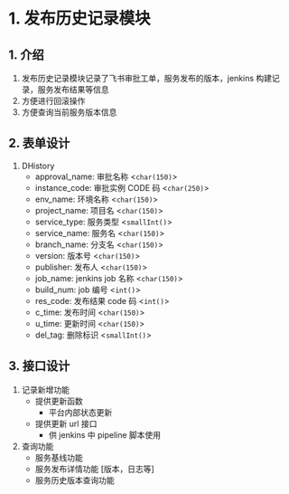 # 1. 发布历史记录模块

## 1. 介绍

1. 发布历史记录模块记录了飞书审批工单，服务发布的版本，jenkins 构建记录，服务发布结果等信息
2. 方便进行回滚操作
3. 方便查询当前服务版本信息

## 2. 表单设计

1. DHistory
   - approval_name: 审批名称 <`char(150)`>
   - instance_code: 审批实例 CODE 码 <`char(250)`>
   - env_name: 环境名称 <`char(150)`>
   - project_name: 项目名 <`char(150)`>
   - service_type: 服务类型 <`smallInt()`>
   - service_name: 服务名 <`char(150)`>
   - branch_name: 分支名 <`char(150)`>
   - version: 版本号 <`char(150)`>
   - publisher: 发布人 <`char(150)`>
   - job_name: jenkins job 名称 <`char(150)`>
   - build_num: job 编号 <`int()`>
   - res_code: 发布结果 code 码 <`int()`>
   - c_time: 发布时间 <`char(150)`>
   - u_time: 更新时间 <`char(150)`>
   - del_tag: 删除标识 <`smallInt()`>

## 3. 接口设计

1. 记录新增功能
   - 提供更新函数
     - 平台内部状态更新
   - 提供更新 url 接口
     - 供 jenkins 中 pipeline 脚本使用
2. 查询功能
   - 服务基线功能
   - 服务发布详情功能 [版本，日志等]
   - 服务历史版本查询功能
